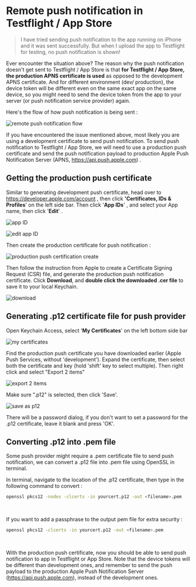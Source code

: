 # Remote push notification in Testflight / App Store

> I have tried sending push notification to the app running on iPhone and it was sent successfully. But when I upload the app to Testflight for testing, no push notification is shown! 



Ever encounter the situation above? The reason why the push notification doesn't get sent to Testflight / App Store is that **for Testflight / App Store, the production APNS certificate is used** as opposed to the development APNS certificate. And for different environment (dev/ production), the device token will be different even on the same exact app on the same device, so you might need to send the device token from the app to your server (or push notification service provider) again.



Here's the flow of how push notification is being sent : 

![remote push notification flow](https://iosimage.s3.amazonaws.com/2019/54-remote-push-testflight/pushflow.png)



If you have encountered the issue mentioned above, most likely you are using a development certificate to send push notification. To send push notification to Testflight / App Store, we will need to use a production push certificate and send the push notification payload to production Apple Push Notification Server (APNS, https://api.push.apple.com) .



<div class="post-subscribe">
  <script async data-uid="82f4a0256c" src="https://f.convertkit.com/82f4a0256c/b60b8439b5.js"></script>
</div>


## Getting the production push certificate

Similar to generating development push certificate, head over to https://developer.apple.com/account , then click **'Certificates, IDs & Profiles**' on the left side bar. Then click '**App IDs**' , and select your App name, then click '**Edit**' .



![app ID](https://iosimage.s3.amazonaws.com/2019/54-remote-push-testflight/appID.png)

![edit app ID](https://iosimage.s3.amazonaws.com/2019/54-remote-push-testflight/editAppID.png)



Then create the production certificate for push notification : 

![production push certification create](https://iosimage.s3.amazonaws.com/2019/54-remote-push-testflight/createCertificate.png)



Then follow the instruction from Apple to create a Certificate Signing Request (CSR) file, and generate the production push notification certificate. Click **Download**, and **double click the downloaded .cer file** to save it to your local Keychain.

 

![download](https://iosimage.s3.amazonaws.com/2019/54-remote-push-testflight/downloadProd.png)



## Generating .p12 certificate file for push provider

Open Keychain Access, select '**My Certificates**' on the left bottom side bar

![my certificates](https://iosimage.s3.amazonaws.com/2019/54-remote-push-testflight/myCerts.png)

Find the production push certificate you have downloaded earlier (Apple Push Services, without 'development'). Expand the certificate, then select both the certificate and key (hold 'shift' key to select multiple). Then right click and select "Export 2 items"



![export 2 items](https://iosimage.s3.amazonaws.com/2019/54-remote-push-testflight/export2.png)



Make sure ".p12" is selected, then click 'Save'.

![save as p12](https://iosimage.s3.amazonaws.com/2019/54-remote-push-testflight/saveP12.png)



There will be a password dialog, if you don't want to set a password for the .p12 certificate, leave it blank and press 'OK'.



## Converting .p12 into .pem file

Some push provider might require a .pem certificate file to send push notification, we can convert a .p12 file into .pem file using OpenSSL in terminal.



In terminal, navigate to the location of the .p12 certificate, then type in the following command to convert : 

```bash
openssl pkcs12 -nodes -clcerts -in yourcert.p12 -out <filename>.pem
```

<br>



If you want to add a passphrase to the output pem file for extra security : 

```bash
openssl pkcs12 -clcerts -in yourcert.p12 -out <filename>.pem
```

<br>





With the production push certificate, now you should be able to send push notification to app in Testflight or App Store. Note that the device tokens will be different than development ones, and remember to send the push payload to the production Apple Push Notification Server (https://api.push.apple.com), instead of the development ones.



<div class="post-subscribe">
  <script async data-uid="82f4a0256c" src="https://f.convertkit.com/82f4a0256c/b60b8439b5.js"></script>
</div>



